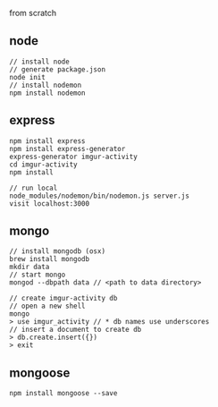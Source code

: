 
from scratch

## node

    // install node
    // generate package.json
    node init
    // install nodemon
    npm install nodemon

## express 

    npm install express
    npm install express-generator
    express-generator imgur-activity
    cd imgur-activity
    npm install

    // run local
    node_modules/nodemon/bin/nodemon.js server.js
    visit localhost:3000

## mongo

    // install mongodb (osx)
    brew install mongodb
    mkdir data
    // start mongo
    mongod --dbpath data // <path to data directory>

    // create imgur-activity db
    // open a new shell
    mongo
    > use imgur_activity // * db names use underscores
    // insert a document to create db
    > db.create.insert({})
    > exit

## mongoose

    npm install mongoose --save

